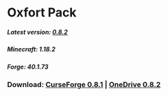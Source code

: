 # Oxfort Pack

##### Latest version: [0.8.2](https://github.com/Proxwian/oxtopackmc/blob/main/CHANGELOG.md)
##### Minecraft: 1.18.2
##### Forge: 40.1.73

### Download: [CurseForge 0.8.1](https://www.curseforge.com/minecraft/modpacks/oxfortpack/files/3940504) | [OneDrive 0.8.2](https://1drv.ms/u/s!Al265ZvwNJDtlL9uLhjWiiVKl7babw?e=uCPqLw)
